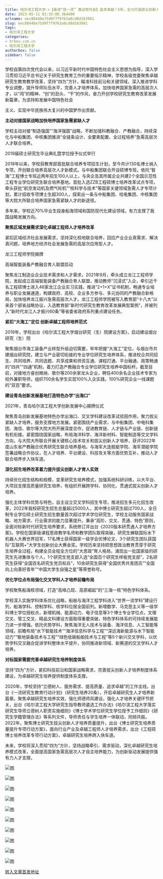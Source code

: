 ```yaml
---
title: 哈尔滨工程大学->【奋进“双一流” 喜迎党代会】追求卓越！5年，全力打造拔尖创新人才培养哈工程范式 | hrbeu.com.cn
date: 2023-05-11 01:35:00.364490
urlname: eec88448e75d9f7f9763a8cd8d163981
slug: eec88448e75d9f7f9763a8cd8d163981
tags: 
- 哈尔滨工程大学
categories:
- hrbeu.com.cn
- 哈尔滨工程大学
authorbox: false
sidebar: false
---
```

学校自第四次党代会以来，以习近平新时代中国特色社会主义思想为指导，深入学习贯彻习近平总书记关于研究生教育工作的重要指示精神，学校各级党委聚焦卓越研究生教育教学改革，坚持“四为”方针，瞄准科技前沿和关键领域，深入推进学科专业调整，提升导师队伍水平，完善人才培养体系，加快培养国家急需的高层次人才，以“闯”的精神、“创”的劲头、“干”的作风，奋力开创学校研究生教育改革发展新篇章，为坚持和发展中国特色社会
<!--more-->
主义、实现中华民族伟大复兴的中国梦作出贡献。

**主动对接国家战略加快培养国家急需紧缺人才**

学校主动对接“制造强国”“海洋强国”战略，不断加强科教融合、产教融合，持续深化与中船集团、中核集团推进“全链条设计、全要素配置、全过程培养”急需高层次人才联合培养。

2019届硕士研究生毕业典礼暨学位授予仪式举行

2018年以来，学校获教育部首批联合培养专项招生计划，至今共计130名博士纳入专项，开创联合培养高层次人才新模式。与中船集团联合开设硕博专班，依托“智海”工程博士专班近两年招生100人以上，与央企及其所属企业共建2个全国示范性工程专业学位研究生联合培养基地。首批入选ZZB工程硕博士培养改革试点专项，牵头获批“航空发动机及燃气轮机”“核科学与技术”等国家关键领域急需人才专项计划，累计招收专项博士生超300人，探索出一条与中船集团、哈电集团、中核集团等大院大所联合培养国家急需紧缺人才的新途径。

多年来，学校近70%毕业生投身船海领域和国防现代化建设领域，有力支撑了我国战略发展方向。

**聚焦区域发展需求深化卓越工程师人才培养改革**

紧扣区域经济社会发展需求，坚持深化校地联合培养，回应产业企业真需求、解决真问题，培养地方经济社会发展急需的高层次应用型人才。

龙江工程师学院揭牌

高端智能装备产教融合育人联盟启动

聚焦龙江制造业企业技术需求和人才需求，2021年9月，牵头成立龙江工程师学院，发起成立高端智能装备产教融合育人联盟，推动教师“沉浸式”入企，牵引近千名工程硕博士进入46家龙江企业实习实践，推进“2+1+X”证书机制，畅通专业培养与职业发展通道，构建政府、高校、企业多方参与、多元协同的产教融合新格局，加快培养龙江振兴急需高层次人才。龙江工程师学院被写入教育部“十八大”以来首个部省战略协议，入选教育部“新时代研究生教育改革发展典型案例”，并被列入“新时代龙江人才振兴60条”等省委省政府系列重点建设任务。

**紧扣“大海工”定位 创新卓越工程师培养范式**

2019年，学校出台《哈尔滨工程大学烟台研究（生）院建设方案》，启动建设烟台研究（生）院

聚焦烟台市海工装备产业转型升级迫切需要，牢牢把握“大海工”定位，与烟台市共建烟台研究院，建立与产业密切衔接的专业学位研究生培养体系，推进校企共同招生、共同培养、共同选题、共享成果和师资互通、课程打通、平台融通、政策畅通的“四共”“四通”机制，着力打造产教融合专业学位研究生培养中国标杆。截至目前，对接地方睿创微纳、歌尔等200余家龙头企业，聘任400余名企业技术专家为校外兼职导师，组织700余名学生实现100%入企实践，100%研究企业一线课题的“双百”要求。

**建设青岛创新发展基地打造特色办学“出海口”**

2021年，青岛哈尔滨工程大学创新发展中心揭牌仪式

聚焦青岛创新发展基地特色办学出海口、交叉学科建设改革试验田作用，聚力拔尖紧缺人才培养，服务支撑地方发展。紧密围绕产业需求，与中船集团、中电科集团、海信、歌尔等大院大所开展深度合作，促进教育链、人才链与产业链、创新链有机衔接。紧密围绕国家战略，布局海洋科学、海洋新材料、智能制造等交叉学科方向，与大院大所联合开展关键核心技术攻关和拔尖创新人才培养，获评2022年度山东省产教融合优秀研究生联合培养基地。与海军大连舰艇学院、海军潜艇学院签署战略合作协议，在人才培养、平台建设、科技攻关等方面优势互补，推动人才联合培养步入快车道。

**深化招生培养改革着力提升拔尖创新人才育人实效**

持续优化招生结构和规模，变革研究生培养模式，加强系统科研训练，以大平台、大项目支撑高质量研究生培养，有组织开展跨学科、协同化、贯通式拔尖创新人才培养。

强化主体学科优势与特色，自主设立交叉学科招生专项，推进招生多元化招生改革，2022年我校研究生招生总量超过5000人，其中博士研究生超过700人，全日制专业学位硕士研究生招生数量首次超过学术学位研究生，学校主动服务国家战略、地方需求、行业需求的能力显著提升。秉承“高阶、交叉、贯通、特色”原则，全面对标新时代研究生培养要求，系统修订并出台《2020版本研贯通人才培养方案》。学校在国家级课程思政教学名师和教学团队取得突破，研究生蝉联国际水下机器人大赛世界冠军，17名博士获得国家一级学会优博论文，3个研究生团队获国际“互联网+”大学生创新创业大赛金奖。学校历来坚持把思想政治教育贯穿于研究生培养全过程，构建全员全程全方位的“大思政”育人格局，涌现出一批国家级的研究生先进集体与个人，1个研究生党支部入选“全国百个研究生样板党支部”，2名研究生获得“全国百名研究生党员标兵”，10余研究生获得“全国优秀共青团员”“全国向上向善好青年”“中国大学生自强之星”等荣誉称号。

**优化学位点布局强化交叉学科人才培养前瞻布局**

学校聚焦船海核领域，打造“高峰凸现、高原崛起”的“三海一核”特色学科体系。

学校深入实施学科体系优化战略，船舶与海洋工程学科进入“世界一流学科”建设行列，船海学科、控制学科、核学科位居全国前列。新增数学、马克思主义等一级学科博士学位授权点，新增机械、能源动力、电子信息等3个博士专业学位点，文理交叉、管工交叉、精品文科建设方面取得重要突破，特色学科体系的可持续发展能力进一步增强。依托优势学科，聚焦海洋无人技术与装备、海洋信息、人工智能等领域，前瞻布局“水下智能技术”“海洋信息科学与工程”“深远海新能源与水下智能动力”“极地装备技术与工程”“绿色低碳船舶技术与工程”等5个新兴交叉学科，以优势学科交叉融合促进学科整体水平提升，协同推进新领域、新赛道的交叉学科人才培养。

**对标国家需要完善卓越研究生培养制度体系**

坚持“四为”方针，紧扣科技前沿和国家战略需求，完善拔尖创新人才培养制度体系建设，为卓越研究生培养提供制度体系支撑。

2020年，学校坚持“立德树人、服务需求、提高质量、追求卓越”的工作主线，出台《一流研究生教育行动计划》（研究生培养20条），开启卓越研究生人才培养新篇章。聚焦卓越研究生培养实效，强化师德师风建设，强化人才培养关键环节把关，出台《哈尔滨工程大学研究生指导教师遴选工作办法》《哈尔滨工程大学落实研究生导师立德树人职责实施细则》《博士学术学位研究生学位授予工作细则》《研究生学籍管理办法》等系列文件，导师责任与学生培养一体联动，同频共振。2022年，聚焦博士研究生拔尖创新人才培养质量提升，出台《博士研究生培养质量提升专项行动方案》，面向行业产业及卓越工程师人才培养需求，出台《工程硕博士培养改革专项行动方案》，卓越研究生培养跨入快车道。

未来，学校将深入贯彻“四为”方针，坚持战略牵引、需求驱动，深化卓越研究生培养模式改革，全面提高国家急需高层次人才自主培养能力，为创新驱动发展提供强有力人才支撑。

![图](http://gongxue.cn/__local/1/ED/91/6907CFE9E35CB267E5159AEE9F1_EBC4FB78_F654.jpg)

![图](http://gongxue.cn/__local/C/CF/88/D2032C7FEC9DD7C83F1D494724D_167EC02E_26364.jpg)

![图](http://gongxue.cn/__local/0/5A/AA/1E5FBE9E7270AC832B9CFBDF94D_DF390CFB_34EF7.jpg)

![图](http://gongxue.cn/__local/B/BD/57/5DF16DF6AEA3E9720D3F8C21CD9_BA3AE877_28A5B.jpg)

![图](http://gongxue.cn/__local/D/45/69/BB636011DB8CCEAA96ADF7D7DF3_998D82DA_19630.jpg)

![图](http://gongxue.cn/__local/8/33/7E/1770DC83C5154E4D8C5EE6EA757_4A44A6F0_33849.jpg)

![图](http://gongxue.cn/__local/E/83/CB/6225F1CF6E345430142BF913F8A_FC75FFDE_49FE6.jpg)

![图](http://gongxue.cn/__local/C/64/7F/67A7BD8A269B23DDBCC6FB2218C_F74918F0_2449E.jpg)

![图](http://gongxue.cn/__local/0/6B/CD/FB52376AA6D0A4E70C63AF235D5_0493516A_24376.jpg)

![图](http://gongxue.cn/__local/3/02/16/B409B390CF5F56D058F66B5F124_981B4E3E_22E33.jpg)

[转入文章首发地址](http://gongxue.cn/info/1141/75734.htm)